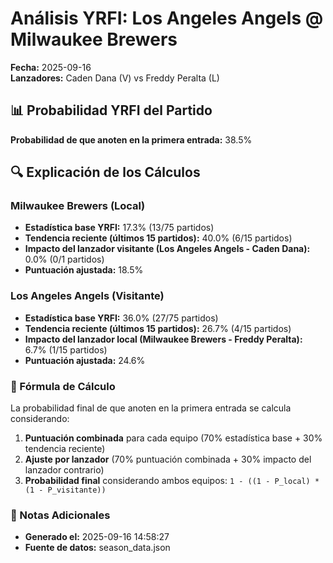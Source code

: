 # Análisis YRFI: Los Angeles Angels @ Milwaukee Brewers

**Fecha:** 2025-09-16  
**Lanzadores:** Caden Dana (V) vs Freddy Peralta (L)

## 📊 Probabilidad YRFI del Partido

**Probabilidad de que anoten en la primera entrada:** 38.5%

## 🔍 Explicación de los Cálculos

### Milwaukee Brewers (Local)
- **Estadística base YRFI:** 17.3% (13/75 partidos)
- **Tendencia reciente (últimos 15 partidos):** 40.0% (6/15 partidos)
- **Impacto del lanzador visitante (Los Angeles Angels - Caden Dana):** 0.0% (0/1 partidos)
- **Puntuación ajustada:** 18.5%

### Los Angeles Angels (Visitante)
- **Estadística base YRFI:** 36.0% (27/75 partidos)
- **Tendencia reciente (últimos 15 partidos):** 26.7% (4/15 partidos)
- **Impacto del lanzador local (Milwaukee Brewers - Freddy Peralta):** 6.7% (1/15 partidos)
- **Puntuación ajustada:** 24.6%

### 📝 Fórmula de Cálculo

La probabilidad final de que anoten en la primera entrada se calcula considerando:
1. **Puntuación combinada** para cada equipo (70% estadística base + 30% tendencia reciente)
2. **Ajuste por lanzador** (70% puntuación combinada + 30% impacto del lanzador contrario)
3. **Probabilidad final** considerando ambos equipos: `1 - ((1 - P_local) * (1 - P_visitante))`

### 📌 Notas Adicionales

- **Generado el:** 2025-09-16 14:58:27
- **Fuente de datos:** season_data.json
